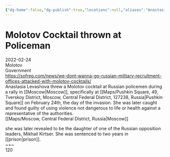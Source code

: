 ```yaml
---
{"dg-home":false,"dg-publish":true,"locations":null,"aliases":"Anastasia Levashova","location":"Pushkin Square, Moscow","title":"Molotov Cocktail thrown at Policeman","tag":"molotov, government","date":"2022-02-24","permalink":"/molotov-cocktail-thrown-at-policeman/","dgHomeLink":true,"dgPassFrontmatter":true}
---
```



# Molotov Cocktail thrown at Policeman

2022-02-24  
Molotov  
Government  
https://sofrep.com/news/we-dont-wanna-go-russian-military-recruitment-offices-attacked-with-molotov-cocktails/  
Anastasia Levashova threw a Molotov cocktail at Russian policemen during a rally in [[Moscow|Moscow]], specifically at [[Maps/Pushkin Square, 49, Tverskoy District, Moscow, Central Federal District, 127238, Russia|Pushkin Square]] on February 24th, the day of the invasion. She was later caught and found guilty of using violence not dangerous to life or health against a representative of the authorities.  
[[Maps/Moscow, Central Federal District, Russia|Moscow]]

she was later revealed to be the daughter of one of the Russian opposition leaders, Mikhail Kirtser. She was sentenced to two years in [[prison|prison]].  
~+~  
120
